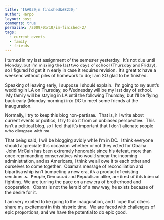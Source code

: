 ```yaml
---
title: 'I&#039;m finished&#8230;'
author: Harpo
layout: post
comments: true
permalink: /2009/01/10/im-finished-2/
tags:
  - current events
  - family
  - friends
---
```

I turned in my last assignment of the semester yesterday.  It&#8217;s not due until Monday, but I&#8217;m missing the last two days of school (Thursday and Friday), so I figured I&#8217;d get it in early in case it requires revision.  It&#8217;s great to have a weekend without piles of homework to do; I am SO glad to be finished.

Speaking of leaving early, I suppose I should explain.  I&#8217;m going to my aunt&#8217;s wedding in LA on Thursday, so Wednesday will be my last day of school.  My family will be staying in LA until the following Thursday, but I&#8217;ll be flying back early (Monday morning) into DC to meet some friends at the inauguration.

Normally, I try to keep this blog non-partisan.  That is, if I write about current events or politics, I try to do it from an unbiased perspective.  This isn&#8217;t a political blog, so I feel that it&#8217;s important that I don&#8217;t alienate people who disagree with me.

That being said, I will be blogging avidly while I&#8217;m in DC.  I think everyone should appreciate this occasion, whether or not they voted for Obama.  John McCain has been extremely honorable since his defeat, more than once reprimanding conservatives who would smear the incoming administration, and as Americans, I think we all owe it to each other and ourselves to come together.  Obama&#8217;s message of reconciliation and bipartisanship isn&#8217;t trumpeting a new era, it&#8217;s a product of existing sentiments.  People, Democrat and Republican alike, are tired of this internal fighting.  We are turning the page on a new era of brotherhood and cooperation.  Obama is not the herald of a new way, he exists because of the desire for it.

I am very excited to be going to the inauguration, and I hope that others share my excitement in this historic time.  We are faced with challenges of epic proportions, and we have the potential to do epic good.